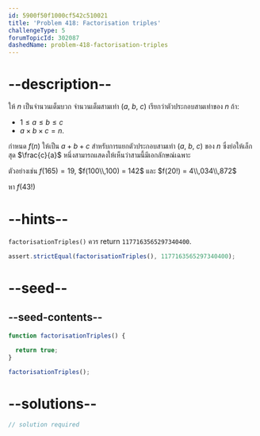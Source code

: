 ```yaml
---
id: 5900f50f1000cf542c510021
title: 'Problem 418: Factorisation triples'
challengeType: 5
forumTopicId: 302087
dashedName: problem-418-factorisation-triples
---
```


# --description--

ให้ $n$ เป็นจำนวนเต็มบวก จำนวนเต็มสามเท่า ($a$, $b$, $c$) เรียกว่าตัวประกอบสามเท่าของ $n$ ถ้า:

- $1 ≤ a ≤ b ≤ c$
- $a \times b \times c = n$.

กำหนด $f(n)$ ให้เป็น $a + b + c$ สำหรับการแยกตัวประกอบสามเท่า ($a$, $b$, $c$) ของ $n$ ซึ่งย่อให้เล็กสุด $\frac{c}{a}$ หนึ่งสามารถแสดงให้เห็นว่าสามนี้มีเอกลักษณ์เฉพาะ

ตัวอย่างเช่น $f(165) = 19$, $f(100\\,100) = 142$ และ $f(20!) = 4\\,034\\,872$

หา $f(43!)$

# --hints--

`factorisationTriples()` ควร return `1177163565297340400`.

```js
assert.strictEqual(factorisationTriples(), 1177163565297340400);
```

# --seed--

## --seed-contents--

```js
function factorisationTriples() {

  return true;
}

factorisationTriples();
```

# --solutions--

```js
// solution required
```
